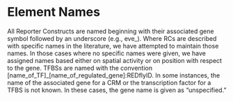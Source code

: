 # Element Names

All Reporter Constructs are named beginning with their associated gene symbol followed by an underscore (e.g., eve\_). Where RCs are described with specific names in the literature, we have attempted to maintain those names. In those cases where no specific names were given, we have assigned names based either on spatial activity or on position with respect to the gene. TFBSs are named with the convention [name\_of\_TF]\_[name\_of\_regulated\_gene]:REDflyID. In some instances, the name of the associated gene for a CRM or the transcription factor for a TFBS is not known. In these cases, the gene name is given as “unspecified.”
